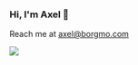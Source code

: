 ### Hi, I'm Axel 👋
Reach me at axel@borgmo.com

<img src="[![Top Langs](https://github-readme-stats.vercel.app/api/top-langs/?username=axelborgmo)](https://github.com/anuraghazra/github-readme-stats)">
